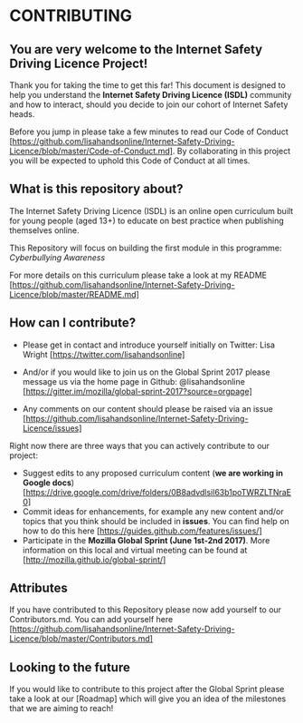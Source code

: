 # CONTRIBUTING

## **You are very welcome to the Internet Safety Driving Licence Project!**

Thank you for taking the time to get this far!  This document is designed to help you understand the **Internet Safety Driving Licence (ISDL)** community and how to interact, should you decide to join our cohort of Internet Safety heads.

Before you jump in please take a few minutes to read our Code of Conduct [https://github.com/lisahandsonline/Internet-Safety-Driving-Licence/blob/master/Code-of-Conduct.md]. By collaborating in this project you will be expected to uphold this Code of Conduct at all times.

## **What is this repository about?**

The Internet Safety Driving Licence (ISDL) is an online open curriculum built for young people (aged 13+) to educate on best practice when publishing themselves online.

This Repository will focus on building the first module in this programme: *Cyberbullying Awareness*

For more details on this curriculum please take a look at my README [https://github.com/lisahandsonline/Internet-Safety-Driving-Licence/blob/master/README.md]

## **How can I contribute?**

- Please get in contact and introduce yourself initially on Twitter:
Lisa Wright [https://twitter.com/lisahandsonline]

- And/or if you would like to join us on the Global Sprint 2017 please message us via the home page in Github:
@lisahandsonline [https://gitter.im/mozilla/global-sprint-2017?source=orgpage]

- Any comments on our content should please be raised via an issue [https://github.com/lisahandsonline/Internet-Safety-Driving-Licence/issues]

Right now there are three ways that you can actively contribute to our project:
- Suggest edits to any proposed curriculum content (**we are working in Google docs**) [https://drive.google.com/drive/folders/0B8advdlsil63b1poTWRZLTNraE0]
- Commit ideas for enhancements, for example any new content and/or topics that you think should be included in **issues**. You can find help on how to do this here [https://guides.github.com/features/issues/]
- Participate in the **Mozilla Global Sprint (June 1st-2nd 2017)**.  More information on this local and virtual meeting can be found at [http://mozilla.github.io/global-sprint/] 

## **Attributes**

If you have contributed to this Repository please now add yourself to our Contributors.md.  You can add yourself here [https://github.com/lisahandsonline/Internet-Safety-Driving-Licence/blob/master/Contributors.md]

## **Looking to the future**

If you would like to contribute to this project after the Global Sprint please take a look at our [Roadmap] which will give you an idea of the milestones that we are aiming to reach!
